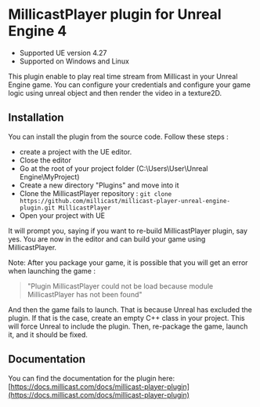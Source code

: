 # MillicastPlayer plugin for Unreal Engine 4

* Supported UE version 4.27
* Supported on Windows and Linux

This plugin enable to play real time stream from Millicast in your Unreal Engine game.
You can configure your credentials and configure your game logic using unreal object and then render the video in a texture2D.

## Installation

You can install the plugin from the source code.
Follow these steps : 

* create a project with the UE editor.
* Close the editor
* Go at the root of your project folder (C:\Users\User\Unreal Engine\MyProject)
* Create a new directory "Plugins" and move into it
* Clone the MillicastPlayer repository : ``git clone https://github.com/millicast/millicast-player-unreal-engine-plugin.git MillicastPlayer``
* Open your project with UE

It will prompt you, saying if you want to re-build MillicastPlayer plugin, say yes.
You are now in the editor and can build your game using MillicastPlayer.

Note: After you package your game, it is possible that you will get an error when launching the game :  

> "Plugin MillicastPlayer could not be load because module MillicastPlayer has not been found"

And then the game fails to launch.
That is because Unreal has excluded the plugin.
If that is the case, create an empty C++ class in your project. This will force Unreal to include the plugin. Then, re-package the game, launch it, and it should be fixed.
 
## Documentation

You can find the documentation for the plugin here: [https://docs.millicast.com/docs/millicast-player-plugin](https://docs.millicast.com/docs/millicast-player-plugin)
